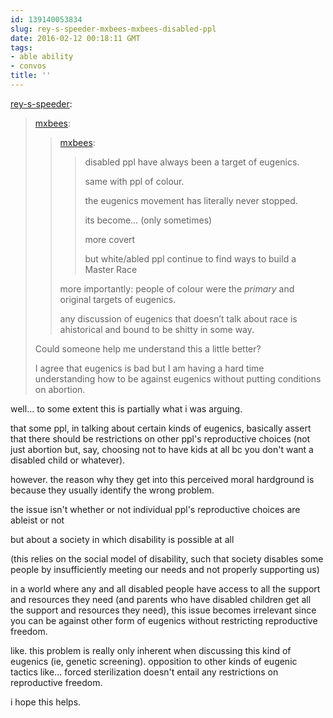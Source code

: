 ```yaml
---
id: 139140053834
slug: rey-s-speeder-mxbees-mxbees-disabled-ppl
date: 2016-02-12 00:18:11 GMT
tags:
- able ability
- convos
title: ''
---
```

<p><a class="tumblr_blog" href="http://rey-s-speeder.tumblr.com/post/139137340922">rey-s-speeder</a>:</p>
<blockquote>
<p><a class="tumblr_blog" href="http://mxbees.tumblr.com/post/139107880654">mxbees</a>:</p>
<blockquote>
<p><a class="tumblr_blog" href="http://mxbees.tumblr.com/post/139105899099">mxbees</a>:</p>
<blockquote>
<p>disabled ppl have always been a target of eugenics.</p>

<p>same with ppl of colour.</p>

<p>the eugenics movement has literally never stopped.</p>

<p>its become… (only sometimes)</p>

<p>more covert</p>

<p>but white/abled ppl continue to find ways to build a Master Race</p>
</blockquote>
<p>more importantly: people of colour were the <em>primary</em> and original targets of eugenics.</p>

<p>any discussion of eugenics that doesn’t talk about race is ahistorical and bound to be shitty in some way.</p>
</blockquote>
<p>Could someone help me understand this a little better?</p>
<p>I agree that eugenics is bad but I am having a hard time understanding how to be against eugenics without putting conditions on abortion.</p>
</blockquote>

well... to some extent this is partially what i was arguing.

that some ppl, in talking about certain kinds of eugenics, basically assert that there should be restrictions on other ppl's reproductive choices (not just abortion but, say, choosing not to have kids at all bc you don't want a disabled child or whatever).

however. the reason why they get into this perceived moral hardground is because they usually identify the wrong problem.

the issue isn't whether or not individual ppl's reproductive choices are ableist or not

but about a society in which disability is possible at all

(this relies on the social model of disability, such that society disables some people by insufficiently meeting our needs and not properly supporting us)

in a world where any and all disabled people have access to all the support and resources they need (and parents who have disabled children get all the support and resources they need), this issue becomes irrelevant since you can be against other form of eugenics without restricting reproductive freedom.

like. this problem is really only inherent when discussing this kind of eugenics (ie, genetic screening). opposition to other kinds of eugenic tactics like... forced sterilization doesn't entail any restrictions on reproductive freedom.

i hope this helps.